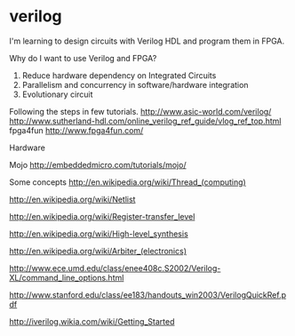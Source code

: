 verilog
=======

I'm learning to design circuits with Verilog HDL and program them in FPGA.

Why do I want to use Verilog and FPGA?

1. Reduce hardware dependency on Integrated Circuits
2. Parallelism and concurrency in software/hardware integration 
3. Evolutionary circuit 




Following the steps in few tutorials.
http://www.asic-world.com/verilog/
http://www.sutherland-hdl.com/online_verilog_ref_guide/vlog_ref_top.html
fpga4fun http://www.fpga4fun.com/

Hardware

Mojo http://embeddedmicro.com/tutorials/mojo/

Some concepts 
http://en.wikipedia.org/wiki/Thread_(computing)

http://en.wikipedia.org/wiki/Netlist

http://en.wikipedia.org/wiki/Register-transfer_level

http://en.wikipedia.org/wiki/High-level_synthesis

http://en.wikipedia.org/wiki/Arbiter_(electronics)

http://www.ece.umd.edu/class/enee408c.S2002/Verilog-XL/command_line_options.html

http://www.stanford.edu/class/ee183/handouts_win2003/VerilogQuickRef.pdf

http://iverilog.wikia.com/wiki/Getting_Started